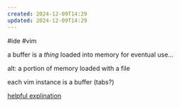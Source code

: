 ```yaml
---
created: 2024-12-09T14:29
updated: 2024-12-09T14:29
---
```

#ide #vim

a buffer is a *thing* loaded into memory for eventual use...

alt: a portion of memory loaded with a file

each vim instance is a buffer (tabs?)

[helpful explination](https://stackoverflow.com/questions/26708822/why-do-vim-experts-prefer-buffers-over-tabs)